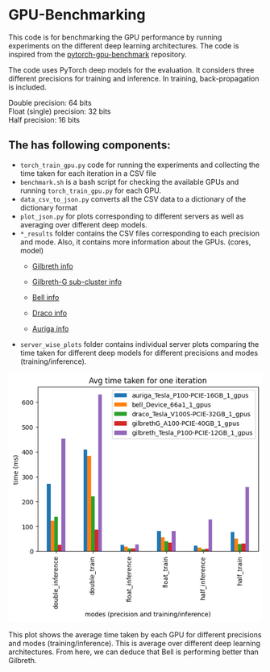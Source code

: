# GPU-Benchmarking

This code is for benchmarking the GPU performance by running experiments on the different deep learning architectures. The code is inspired from the [pytorch-gpu-benchmark](https://github.com/ryujaehun/pytorch-gpu-benchmark) repository.

The code uses PyTorch deep models for the evaluation. It considers three different precisions for training and inference. In training, back-propagation is included. 

Double precision: 64 bits           
Float (single) precision: 32 bits    
Half precision: 16 bits 


## The has following components:
- `torch_train_gpu.py` code for running the experiments and collecting the time taken for each iteration in a CSV file
- `benchmark.sh` is a bash script for checking the available GPUs and running `torch_train_gpu.py` for each GPU.
-  `data_csv_to_json.py` converts all the CSV data to a dictionary of the dictionary format
- `plot_json.py` for plots corresponding to different servers as well as averaging over different deep models.
- `*_results` folder contains the CSV files corresponding to each precision and mode. Also, it contains more information about the GPUs. (cores, model)
    - [Gilbreth info](https://github.com/Dipeshtamboli/GPU-Benchmarking/blob/master/gilbreth_results/system_info.txt)
    - [Gilbreth-G sub-cluster info](https://github.com/Dipeshtamboli/GPU-Benchmarking/blob/master/gilbrethG_results/system_info.txt)

    - [Bell info](https://github.com/Dipeshtamboli/GPU-Benchmarking/blob/master/bell_results/system_info.txt)

    - [Draco info](https://github.com/Dipeshtamboli/GPU-Benchmarking/blob/master/draco_results/system_info.txt)

    - [Auriga info](https://github.com/Dipeshtamboli/GPU-Benchmarking/blob/master/auriga_results/system_info.txt)
- `server_wise_plots` folder contains individual server plots comparing the time taken for different deep models for different precisions and modes (training/inference).

![Result image](https://github.com/Dipeshtamboli/GPU-Benchmarking/blob/master/time_taken%20vs%20experiment_modes%20for%20different%20GPUs.png?raw=true)

This plot shows the average time taken by each GPU for different precisions and modes (training/inference). This is average over different deep learning architectures. From here, we can deduce that Bell is performing better than Gilbreth.

